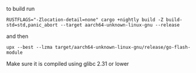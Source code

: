 to build run 
```
RUSTFLAGS="-Zlocation-detail=none" cargo +nightly build -Z build-std=std,panic_abort --target aarch64-unknown-linux-gnu --release
```
and then
```
upx --best --lzma target/aarch64-unknown-linux-gnu/release/go-flash-module
```
Make sure it is compiled using glibc 2.31 or lower